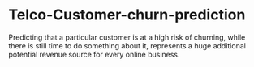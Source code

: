 # Telco-Customer-churn-prediction
Predicting that a particular customer is at a high risk of churning, while there is still time to do something about it, represents a huge additional potential revenue source for every online business.
